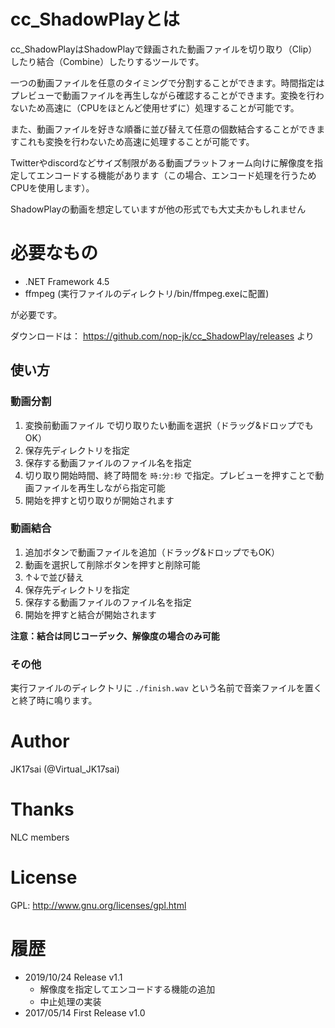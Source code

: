 # cc_ShadowPlayとは

cc_ShadowPlayはShadowPlayで録画された動画ファイルを切り取り（Clip）したり結合（Combine）したりするツールです。

一つの動画ファイルを任意のタイミングで分割することができます。時間指定はプレビューで動画ファイルを再生しながら確認することができます。変換を行わないため高速に（CPUをほとんど使用せずに）処理することが可能です。

また、動画ファイルを好きな順番に並び替えて任意の個数結合することができますこれも変換を行わないため高速に処理することが可能です。

Twitterやdiscordなどサイズ制限がある動画プラットフォーム向けに解像度を指定してエンコードする機能があります（この場合、エンコード処理を行うためCPUを使用します）。

ShadowPlayの動画を想定していますが他の形式でも大丈夫かもしれません

# 必要なもの
* .NET Framework 4.5
* ffmpeg (実行ファイルのディレクトリ/bin/ffmpeg.exeに配置)

が必要です。

ダウンロードは： https://github.com/nop-jk/cc_ShadowPlay/releases より

## 使い方

### 動画分割
1. 変換前動画ファイル で切り取りたい動画を選択（ドラッグ&ドロップでもOK）
2. 保存先ディレクトリを指定
3. 保存する動画ファイルのファイル名を指定
4. 切り取り開始時間、終了時間を `時:分:秒` で指定。プレビューを押すことで動画ファイルを再生しながら指定可能
5. 開始を押すと切り取りが開始されます

### 動画結合
1. 追加ボタンで動画ファイルを追加（ドラッグ&ドロップでもOK）
2. 動画を選択して削除ボタンを押すと削除可能
3. ↑↓で並び替え
4. 保存先ディレクトリを指定
5. 保存する動画ファイルのファイル名を指定
6. 開始を押すと結合が開始されます

**注意：結合は同じコーデック、解像度の場合のみ可能**

### その他
実行ファイルのディレクトリに `./finish.wav` という名前で音楽ファイルを置くと終了時に鳴ります。

# Author
JK17sai (@Virtual_JK17sai)

# Thanks
NLC members

# License
GPL: http://www.gnu.org/licenses/gpl.html

# 履歴
* 2019/10/24 Release v1.1
    * 解像度を指定してエンコードする機能の追加
    * 中止処理の実装
* 2017/05/14 First Release v1.0
